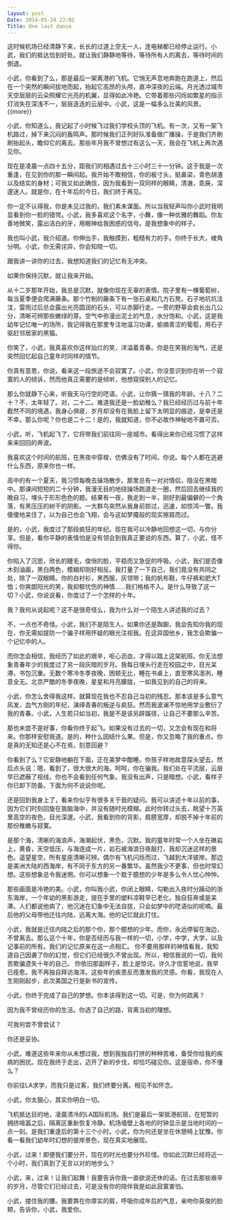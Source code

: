 ```yaml
---
layout: post
Date: 2014-05-24 22:02
Title: One last dance
---
```

这时候机场已经清静下来，长长的过道上空无一人，连电梯都已经停止运行。小武，我们的抵达恰到好处。就让我们静静地等待，等待所有人的离去，等待时间的倒退。

小武，你看到了么，那是最后一架离港的飞机。它悄无声息地奔跑在跑道上，然后在一个突然的瞬间拔地而起，抬起它高昂的头颅，直冲深夜的云端。月光透过城市天空层层的云朵照耀它光亮的机翼，显得如此冷艳。它带着那些闪烁如繁星的指示灯消失在深浅不一，层层迭迭的云层中。小武，这是一幅多么壮美的风景。{{more}}

小武，你知道么，我记起了小时候飞过我们学校头顶的飞机。有一次，又有一架飞机路过，掉下来沉闷的轰鸣声。那时候我们正列好队准备做广播操，于是我们齐刷刷抬起头，瞻仰它的离去。那些年月我不曾想过有这么一天，我会在飞机上再次遇见你。

现在是凌晨一点四十五分，距我们的相遇过去十三小时三十一分钟。这于我是一次重逢，在见到你的那一瞬间起。我开始不敢相信，你的板寸头，挺鼻梁，青色胡渣以及结实的身材；可我又如此确信，因为我看到一双同样的眼睛，清澈，乖戾，深邃迷人。就是你，在十年后的今日，我们终于再见。

你一定不认得我，你是未见过我的，我们素未谋面。所以当我轻声叫你小武时我明显看到你一脸的错愕。小武，我多喜欢这个名字，小舞，像一种优雅的舞蹈。你友善地微笑，露出洁白的牙，用眼神给我困惑的信号。是我想象中的样子。

我也叫小武，我介绍道。你伸出手，我触摸到，粗糙有力的手。你终于长大，棱角分明。小武，你无需诧异，你会知晓一切。

跟我讲一讲你的过去，我想知道我们的记忆有无冲突。

如果你保持沉默，就让我来开始。

从十二岁那年开始，我总是沉默，就像你现在无辜的表情。院子里有一棵葡萄树，每当夏季便会爬满藤条。那个竹制的藤条下有一张石桌和几方石凳。石子地坑坑洼洼，雷雨过后总会露出光亮圆润的石头，可以赤脚行走。一旁的野草会疯长出几公分，清晰可辨那些嫩绿的芽。空气中弥漫出泥土的气息，水分饱和。小武，这是我幼年记忆唯一的场所，我记得我在那里专注地温习功课，偷摘青涩的葡萄，用石子驱赶邻居家的黑猫。

你笑了，小武，我真喜欢你这样灿烂的笑，洋溢着青春。你是在笑我的淘气，还是突然回忆起自己童年时同样的情节。

你真有意思，你说，看来这一段旅途不会寂寞了。小武，你没意识到你在听一个寂寞的人的倾诉，然而他真正需要的是倾听，他想窥探别人的记忆。

那么你就静下心来，听我天马行空的呓语。小武，让你猜一猜我的年龄。十八？二十？不，太年轻了。对，二十二。难道我还是一脸幼稚么？我已经经历过与前十年截然不同的境遇，我身心俱疲，岁月却没有在我脸上留下太明显的痕迹，是幸还是不幸。那么你呢？你也是二十二！是的，我就知道，你不必故作神秘地不置可否。

小武，听，飞机起飞了，它将带我们前往同一座城市。看得出来你已经习惯了这样来来回回的奔波。

我喜欢这个时间的航班，在黑夜中穿梭，仿佛没有了时间。你说。每个人都在逃避什么东西，原来你也一样。

高中的有一个夏天，我习惯每晚去操场散步。那里总有一对对情侣，隐没在黑暗中。那课间短短的二十分钟，我漫无目的地绕操场跑道走一圈，然后回去继续我的晚自习，埋头于形形色色的题。结果有一夜，我走到一半，刚好到最偏僻的一个角落，有黑压压的树干的阴影。一大群鸟突然从我身前掠过，迅速，如惊鸿一瞥。我傻傻地呆住了，以为自己也会飞翔，会与这如梦魇般的现实擦肩而过。

是的，小武，我度过了那段疯狂的年纪。现在我可以冷静地回想这一切，与你分享。但是，看你平静的表情怕是没有领会到我真正要说的东西。算了，小武，怪不得你。

你陷入了沉思，欣长的睫毛，俊俏的脸，平稳而又急促的呼吸。小武，我们是否像木刻油画，黑白两色，模糊却刚好相反。我打量了一下自己，我们竟没有共同之处，除了一双眼睛。你的白衬衫，黑西服，灰领带；我的帆布鞋，牛仔裤和肥大T恤；你爽朗阳光的笑，我抑郁忧伤的神情……我们格格不入。是什么导致了这一切？小武，你说说看，你度过了一个怎样的十年。

我？我何从说起呢？这不是很奇怪么，我为什么对一个陌生人讲述我的过去？

不，一点也不奇怪。小武，我们不是陌生人。如果你还是踟蹰，我会告知你我的现在，你无需如提防一个骗子样用怀疑的眼光注视我。在这异国他乡，我怎会欺骗一个记忆中的人。

而你怎会相信，我经历了如此的艰辛，呕心沥血，才得以踏上这架航班。你无法想象青春年少的我度过了另一段灰暗的岁月。我每日埋头行走在校园之中，目光呆滞，书包沉重。无数个寒冷冬季夜晚，困顿无比，睡在书桌上，直至寒风凛冽，睡意全无。北京严酷的冬季夜晚，星星和月亮朦胧，一如我见到的自己的将来。

小武，你怎么舍得我这样。就算现在我也不忍自己当初的残忍。那本该是多么意气风发，血气方刚的年纪，演绎青春的叛逆与疯狂。然而我波澜不惊地用学业敷衍了我的青春。小武，人生若只如当初，我是不是该另辟蹊径，让自己不要那么辛苦。

那也未尝不是好事，你看你终于起飞。如果没有过去的一切，又怎会有现在和将来。你那样安慰我道。是的，种什么因结什么果。但是，你又忽略了我的重点。你是真的无知还是心不在焉，刻意回避？

你看到了么？它安静地躺在下面，正在美梦中酣睡。你孩子样地故意探头望去，然后点头说：嗯，看到了，很大很大的海。呵呵，你在骗我。我们处在平流层，云层早已遮蔽了视线，你也不会看到任何气象。我没有出声，只是暗想。小武，看样子你已卸下防备。下面为何不说说你呢。

还是回到我身上了，看来你似乎有很多关于我的疑问。我可以讲述十年以前的事，因为它们时刻回旋在我脑海中，并没有随时光模糊。此时你转过头去，眺望十万英里高空的夜色，目光深邃。小武，我看到你的背影，肩膀宽厚，却脱不掉十年前的那份稚嫩与寂寞。

是那个海，清晰的海浪声，海潮起伏，黑色，沉默。我的童年时常一个人坐在礁岩上，黄昏，天空低压，与海连成一片，岩石被海浪日夜敲打，我却沉迷这样的景色。遥望星空，所有星座清晰可辨。偶尔有飞机闪烁而过，飞越到大洋彼岸。那边是美洲大陆的西海岸，有不同于东方的另一番繁华。虽然我少不更事，但也时常幻想。这些想象总令我迷惘。你可以想象一个耽于臆想的少年是多么令人忧心忡忡。

那些画面是冷艳的美。小武，你叫我小武，你闭上眼睛，勾勒出入夜时分躁动的浙东海岸，一个年幼的黑影游走，提在手里的塑料凉鞋早已老化，独自狂奔或是呆滞。人们都说他病了，他沉迷在幻象中无法自拔，只会如梦中的呓语似的呢喃。最后他的父母带他迁往内陆，远离大海。他的记忆就此打住。

小武，我就是迁往内陆之后的那个你，那个臆想的少年。而你，永远停留在海边，不曾离去。那么这个十年，你是否经历与我一样的一切，小学，中学，大学，以及记事前的所有。我们的记忆原来在这一点相汇。
你不要用那样的神情看我，我知道自己因袭了你的幻觉，但它们已经很久不曾出现。所以，相信我说的一切，我何苦欺骗遗失十年的自己。
你依旧那副样子，脸上是惊诧。许久才信誓地说，我早已痊愈。我不再独自拜访海洋。这些年的疾患反而激发我的灵感。你看，我现在人生刚刚起步，此次美国之行是新书的宣传。

小武，你终于完成了自己的梦想。你本该得到这一切。可是，你为何疏离？

因为我不曾经历你的生活。你选了自己的路，背离当初的理想。

可我何尝不曾尝试？

你还是妥协。

小武，难道这些年来你从未想过我，想到我独自打拼的种种苦难，备受你给我的疾病的困扰。现在我终于走出，迈开了新的步伐，却恰巧碰见你。这是宿命，你不懂么？

你前往LA求学，而我只是过客，我们终要分离。相见不如怀念。

小武，你太狠心，其实你明白一切。

飞机抵达目的地，凌晨清冷的LA国际机场。我们是最后一架抵港航班，在短暂的拥挤喧嚣之后，隔离区重新恢复冷静。机场墙壁上各地的时钟显示是当地时间的一点一刻。是我们重逢后的第十三个小时。小武，你为何还是坐在休憩椅上犹豫。你看一看我们幼年时幻想的彼岸景色，现在真实地展现。

小武，过来！即便我们要分开，现在的时光也要分外珍惜。你如此沉默已经将近一个小时，我们真到了无言以对的地步么？

小武，来，过来！让我们起舞！我要告诉你我一直欲说还休的话。在过去那些艰辛的岁月，尽管它们已经过去，可是没有你的陪伴我是如此寂寞害怕。

小武，搂住我的腰。我要靠在你厚实的肩，呼吸你成年后的气息，亲吻你英俊的脸颊，告诉你，小武，我爱你。
